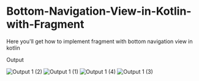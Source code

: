 # Bottom-Navigation-View-in-Kotlin-with-Fragment
Here you'll get how to implement fragment with bottom navigation view in kotlin


Output

![Output 1 (2)](https://user-images.githubusercontent.com/55083861/96882243-bccdf500-149c-11eb-9c9b-59db5cb45b89.jpeg)
![Output 1 (1)](https://user-images.githubusercontent.com/55083861/96882249-bf304f00-149c-11eb-8fd9-d6f8a1f1c8a1.jpeg)
![Output 1 (4)](https://user-images.githubusercontent.com/55083861/96882253-bfc8e580-149c-11eb-84f3-0acf09442ab5.jpeg)
![Output 1 (3)](https://user-images.githubusercontent.com/55083861/96882260-c192a900-149c-11eb-98e7-f73e2ced2878.jpeg)
